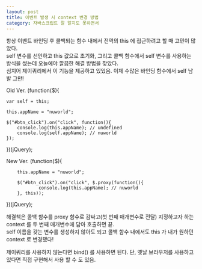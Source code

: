 ```yaml
---
layout: post
title: 이벤트 발생 시 context 변경 방법
category: 자바스크립트 잘 알지도 못하면서
---
```


항상 이벤트 바인딩 후 콜백되는 함수 내에서 전역의 this 에 접근하려고 할 때 고민이 많았다.  
self 변수를 선언하고 this 값으로 초기화, 그리고 콜백 함수에서 self 변수를 사용하는 방식을 썼는데 오늘에야 깔끔한 해결 방법을 찾았다.  
심지어 제이쿼리에서 이 기능을 제공하고 있었음. 이제 수많은 바인딩 함수에서 self 남발 그만!


Old Ver.
(function($){

	var self = this;

	this.appName = "nuworld";

	$("#btn_click").on("click", function(){
		console.log(this.appName); // undefined
		console.log(self.appName); // nuworld
	});

})(jQuery);

New Ver.
(function($){

        this.appName = "nuworld";

        $("#btn_click").on("click", $.proxy(function(){
                console.log(this.appName); // nuworld
        }, this));

})(jQuery);


해결책은 콜백 함수를 proxy 함수로 감싸고(첫 번째 매개변수로 전달) 지정하고자 하는 context 를 두 번째 매개변수에 담아 호출하면 끝.  
self 이름을 갖는 변수를 생성하지 않아도 되고 콜백 함수 내에서도 this 가 내가 원하던 context 로 변경됐다!

제이쿼리를 사용하지 않는다면 bind() 를 사용하면 된다.
단, 옛날 브라우저를 사용하고 있다면 직접 구현해서 사용 할 수 도 있음.

